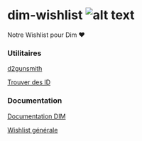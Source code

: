 # dim-wishlist ![alt text](https://img.shields.io/badge/item-1-blueviolet)

Notre Wishlist pour Dim ♥

### Utilitaires

[d2gunsmith](https://d2gunsmith.com/)

[Trouver des ID](https://data.destinysets.com/)

### Documentation

[Documentation DIM](https://github.com/DestinyItemManager/DIM/blob/master/docs/COMMUNITY_CURATIONS.md) 

[Wishlist générale](https://github.com/48klocs/dim-wish-list-sources/) 
